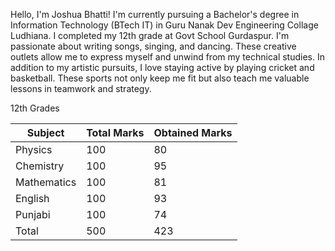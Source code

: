Hello, I'm Joshua Bhatti! I'm currently pursuing a Bachelor's degree in Information Technology (BTech IT) in Guru Nanak Dev Engineering Collage Ludhiana. I completed my 12th grade at Govt School Gurdaspur.
I'm passionate about writing songs, singing, and dancing. These creative outlets allow me to express myself and unwind from my technical studies.
In addition to my artistic pursuits, I love staying active by playing cricket and basketball. These sports not only keep me fit but also teach me valuable lessons in teamwork and strategy.

12th Grades 

| Subject    | Total Marks | Obtained Marks |
|------------|-------------|----------------|
| Physics    | 100         | 80             |
| Chemistry  | 100         | 95             |
| Mathematics| 100         | 81             |
| English    | 100         | 93             |
| Punjabi    | 100         | 74             |
| Total      | 500         | 423            |



